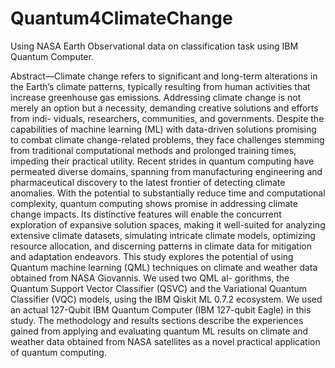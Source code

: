 # Quantum4ClimateChange
Using NASA Earth Observational data on classification task using IBM Quantum Computer. 

Abstract—Climate change refers to significant and long-term
alterations in the Earth’s climate patterns, typically resulting
from human activities that increase greenhouse gas emissions.
Addressing climate change is not merely an option but a
necessity, demanding creative solutions and efforts from indi-
viduals, researchers, communities, and governments. Despite the
capabilities of machine learning (ML) with data-driven solutions
promising to combat climate change-related problems, they face
challenges stemming from traditional computational methods and
prolonged training times, impeding their practical utility. Recent
strides in quantum computing have permeated diverse domains,
spanning from manufacturing engineering and pharmaceutical
discovery to the latest frontier of detecting climate anomalies.
With the potential to substantially reduce time and computational
complexity, quantum computing shows promise in addressing
climate change impacts. Its distinctive features will enable the
concurrent exploration of expansive solution spaces, making it
well-suited for analyzing extensive climate datasets, simulating
intricate climate models, optimizing resource allocation, and
discerning patterns in climate data for mitigation and adaptation
endeavors. This study explores the potential of using Quantum
machine learning (QML) techniques on climate and weather
data obtained from NASA Giovannis. We used two QML al-
gorithms, the Quantum Support Vector Classifier (QSVC) and
the Variational Quantum Classifier (VQC) models, using the
IBM Qiskit ML 0.7.2 ecosystem. We used an actual 127-Qubit
IBM Quantum Computer (IBM 127-qubit Eagle) in this study.
The methodology and results sections describe the experiences
gained from applying and evaluating quantum ML results on
climate and weather data obtained from NASA satellites as a
novel practical application of quantum computing.
